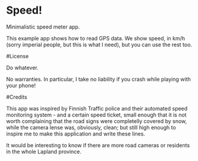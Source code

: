 Speed!
=====

Minimalistic speed meter app.

This example app shows how to read GPS data. We show speed, in km/h (sorry imperial people, but this is what I need), but you can use the rest too.

#License

Do whatever.

No warranties. In particular, I take no liability if you crash while playing with your phone!

#Credits

This app was inspired by Finnish Traffic police and their automated speed monitoring system - and a certain speed ticket, small enough that it is not worth complaining that the road signs were completelly covered by snow, while the camera lense was, obviously, clean; but still high enough to inspire me to make this application and write these lines. 

It would be interesting to know if there are more road cameras or residents in the whole Lapland province.